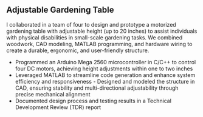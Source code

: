 ## Adjustable Gardening Table ##

I collaborated in a team of four to design and prototype a motorized gardening table with adjustable height (up to 20 inches) to assist individuals with physical disabilities in small-scale gardening tasks. 
We combined woodwork, CAD modeling, MATLAB programming, and hardware wiring to create a durable, ergonomic, and user-friendly structure.

- Programmed an Arduino Mega 2560 microcontroller in C/C++ to control four DC motors, achieving height adjustments within one to two inches
- Leveraged MATLAB to streamline code generation and enhance system efficiency and responsiveness - Designed and modeled the structure in CAD, ensuring stability and multi-directional adjustability through precise mechanical alignment
- Documented design process and testing results in a Technical Development Review (TDR) report
